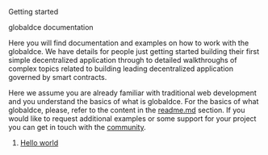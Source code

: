 Getting started

globaldce documentation

Here you will find documentation and examples on how to work with the globaldce. We have details for people just getting started building their first simple decentralized application through to detailed walkthroughs of complex topics related to building leading decentralized application governed by smart contracts.

Here we assume you are already familiar with traditional web development and you understand the basics of what is globaldce. For the basics of what globaldce, please, refer to the content in the [readme.md](https://github.com/globaldce/globaldce-gateway#readme) section. If you would like to request additional examples or some support for your project you can get in touch with the [community](https://github.com/globaldce/globaldce-gateway).

1. [Hello world](https://github.com/globaldce/globaldce-gateway/docs/helloworld.md)

